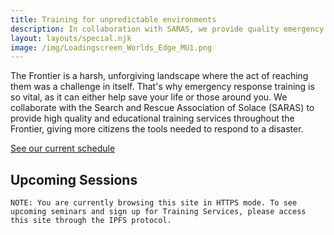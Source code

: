 ```yaml
---
title: Training for unpredictable environments
description: In collaboration with SARAS, we provide quality emergency responce courses throughout the Frontier.
layout: layouts/special.njk
image: /img/Loadingscreen_Worlds_Edge_MU1.png
---
```

The Frontier is a harsh, unforgiving landscape where the act of reaching them was a challenge in itself. That's why emergency response training is so vital, as it can either help save your life or those around you. We collaborate with the Search and Rescue Association of Solace (SARAS) to provide high quality and educational training services throughout the Frontier, giving more citizens the tools needed to respond to a disaster.

<a class="ipfsButton" href="ipfs://789.465.52:9000/training.html">See our current schedule</a>

## Upcoming Sessions

```
NOTE: You are currently browsing this site in HTTPS mode. To see upcoming seminars and sign up for Training Services, please access this site through the IPFS protocol.
```